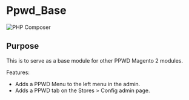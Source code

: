 # Ppwd_Base #

![PHP Composer](https://github.com/ppwd/magento2-base-module/actions/workflows/php.yml/badge.svg)

## Purpose ##

This is to serve as a base module for other PPWD Magento 2 modules.

Features:
- Adds a PPWD Menu to the left menu in the admin.
- Adds a PPWD tab on the Stores > Config admin page.
